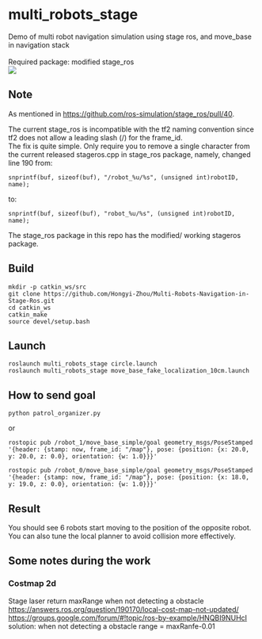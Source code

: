 # multi_robots_stage

Demo of multi robot navigation simulation using stage ros, and move_base in navigation stack <br>
<br>
Required package: modified stage_ros
<br>
![](./asset/circle_demo_small.gif?style=centerme)
## Note
As mentioned in https://github.com/ros-simulation/stage_ros/pull/40.

The current stage_ros is incompatible with the tf2 naming convention since tf2 does not allow a leading slash (/) for the frame_id. <br>
The fix is quite simple. Only require you to remove a single character from the current released stageros.cpp in stage_ros package, namely,
changed line 190 from:

	snprintf(buf, sizeof(buf), "/robot_%u/%s", (unsigned int)robotID, name);

to:

	snprintf(buf, sizeof(buf), "robot_%u/%s", (unsigned int)robotID, name);

The stage_ros package in this repo has the modified/ working stageros package. <br>

## Build
	mkdir -p catkin_ws/src
	git clone https://github.com/Hongyi-Zhou/Multi-Robots-Navigation-in-Stage-Ros.git
	cd catkin_ws
	catkin_make
	source devel/setup.bash

## Launch

	roslaunch multi_robots_stage circle.launch 
	roslaunch multi_robots_stage move_base_fake_localization_10cm.launch

## How to send goal
	
	python patrol_organizer.py 

or
	
	rostopic pub /robot_1/move_base_simple/goal geometry_msgs/PoseStamped '{header: {stamp: now, frame_id: "/map"}, pose: {position: {x: 20.0, y: 20.0, z: 0.0}, orientation: {w: 1.0}}}'

	rostopic pub /robot_0/move_base_simple/goal geometry_msgs/PoseStamped '{header: {stamp: now, frame_id: "/map"}, pose: {position: {x: 18.0, y: 19.0, z: 0.0}, orientation: {w: 1.0}}}'

## Result

You should see 6 robots start moving to the position of the opposite robot.<br>
You can also tune the local planner to avoid collision more effectively.

## Some notes during the work
### Costmap 2d
Stage laser return maxRange when not detecting a obstacle <br>
https://answers.ros.org/question/190170/local-cost-map-not-updated/ <br>
https://groups.google.com/forum/#!topic/ros-by-example/HNQBI9NUHcI <br>
solution: when not detecting a obstacle range = maxRanfe-0.01


